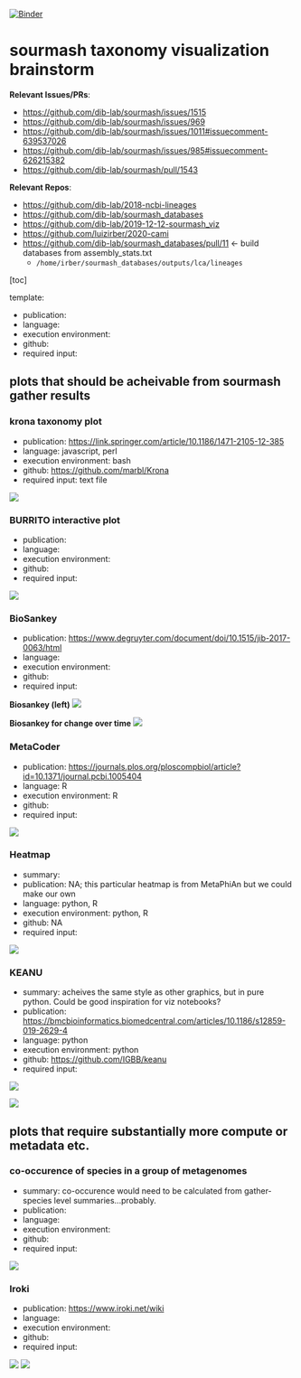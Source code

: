 [![Binder](https://binder.pangeo.io/badge_logo.svg)](https://binder.pangeo.io/v2/gh/taylorreiter/2021-sourmash-taxonomy-hackathon/main)

# sourmash taxonomy visualization brainstorm

**Relevant Issues/PRs**:
+ https://github.com/dib-lab/sourmash/issues/1515 
+ https://github.com/dib-lab/sourmash/issues/969
+ https://github.com/dib-lab/sourmash/issues/1011#issuecomment-639537026
+ https://github.com/dib-lab/sourmash/issues/985#issuecomment-626215382
+ https://github.com/dib-lab/sourmash/pull/1543

**Relevant Repos**:
+ https://github.com/dib-lab/2018-ncbi-lineages
+ https://github.com/dib-lab/sourmash_databases
+ https://github.com/dib-lab/2019-12-12-sourmash_viz
+ https://github.com/luizirber/2020-cami
+ https://github.com/dib-lab/sourmash_databases/pull/11 <- build databases from assembly_stats.txt
    + `/home/irber/sourmash_databases/outputs/lca/lineages`

[toc]


template: 
+ publication:
+ language:
+ execution environment:
+ github:
+ required input:

## plots that should be acheivable from sourmash gather results 

### krona taxonomy plot

+ publication: https://link.springer.com/article/10.1186/1471-2105-12-385
+ language: javascript, perl
+ execution environment: bash
+ github: https://github.com/marbl/Krona
+ required input: text file

![](https://i.imgur.com/djjLoNg.png)

### BURRITO interactive plot


+ publication:
+ language:
+ execution environment:
+ github:
+ required input:


![](https://i.imgur.com/rv5TULh.jpg)

### BioSankey

+ publication: https://www.degruyter.com/document/doi/10.1515/jib-2017-0063/html
+ language:
+ execution environment:
+ github:
+ required input:

**Biosankey (left)**
![](https://i.imgur.com/HukxxSf.png)

**Biosankey for change over time**
![](https://i.imgur.com/A2OgDQM.jpg)

### MetaCoder

+ publication: https://journals.plos.org/ploscompbiol/article?id=10.1371/journal.pcbi.1005404
+ language: R
+ execution environment: R
+ github:
+ required input:

![](https://i.imgur.com/ZuiM9c9.jpg)

### Heatmap

+ summary:
+ publication: NA; this particular heatmap is from MetaPhiAn but we could make our own
+ language: python, R
+ execution environment: python, R
+ github: NA
+ required input:

![](https://i.imgur.com/K8rIGf8.png)

### KEANU

+ summary: acheives the same style as other graphics, but in pure python. Could be good inspiration for viz notebooks?
+ publication: https://bmcbioinformatics.biomedcentral.com/articles/10.1186/s12859-019-2629-4
+ language: python
+ execution environment: python
+ github: https://github.com/IGBB/keanu
+ required input:

![](https://i.imgur.com/8SOkqyt.png)

![](https://i.imgur.com/CD5cnWh.png)

## plots that require substantially more compute or metadata etc.

### co-occurence of species in a group of metagenomes

+ summary: co-occurence would need to be calculated from gather-species level summaries...probably.
+ publication:
+ language:
+ execution environment:
+ github:
+ required input:

 
![](https://i.imgur.com/wjR1f6H.png)

### Iroki

+ publication: https://www.iroki.net/wiki
+ language:
+ execution environment:
+ github:
+ required input:

![](https://i.imgur.com/Pac03wr.png)
![](https://i.imgur.com/yKxJI2c.jpg)


